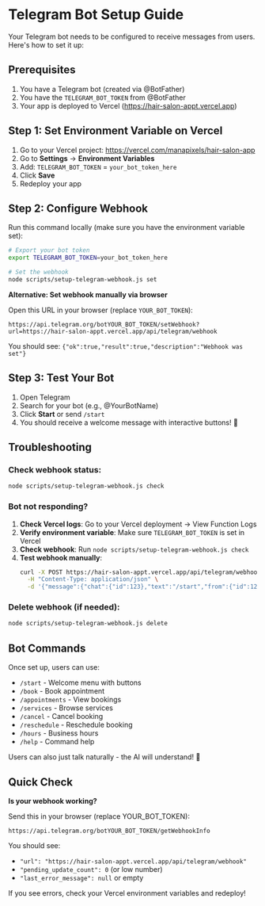 # Telegram Bot Setup Guide

Your Telegram bot needs to be configured to receive messages from users. Here's how to set it up:

## Prerequisites

1. You have a Telegram bot (created via @BotFather)
2. You have the `TELEGRAM_BOT_TOKEN` from @BotFather
3. Your app is deployed to Vercel (https://hair-salon-appt.vercel.app)

## Step 1: Set Environment Variable on Vercel

1. Go to your Vercel project: https://vercel.com/manapixels/hair-salon-app
2. Go to **Settings** → **Environment Variables**
3. Add: `TELEGRAM_BOT_TOKEN` = `your_bot_token_here`
4. Click **Save**
5. Redeploy your app

## Step 2: Configure Webhook

Run this command locally (make sure you have the environment variable set):

```bash
# Export your bot token
export TELEGRAM_BOT_TOKEN=your_bot_token_here

# Set the webhook
node scripts/setup-telegram-webhook.js set
```

**Alternative: Set webhook manually via browser**

Open this URL in your browser (replace `YOUR_BOT_TOKEN`):

```
https://api.telegram.org/botYOUR_BOT_TOKEN/setWebhook?url=https://hair-salon-appt.vercel.app/api/telegram/webhook
```

You should see: `{"ok":true,"result":true,"description":"Webhook was set"}`

## Step 3: Test Your Bot

1. Open Telegram
2. Search for your bot (e.g., @YourBotName)
3. Click **Start** or send `/start`
4. You should receive a welcome message with interactive buttons! 🎉

## Troubleshooting

### Check webhook status:

```bash
node scripts/setup-telegram-webhook.js check
```

### Bot not responding?

1. **Check Vercel logs**: Go to your Vercel deployment → View Function Logs
2. **Verify environment variable**: Make sure `TELEGRAM_BOT_TOKEN` is set in Vercel
3. **Check webhook**: Run `node scripts/setup-telegram-webhook.js check`
4. **Test webhook manually**:
   ```bash
   curl -X POST https://hair-salon-appt.vercel.app/api/telegram/webhook \
     -H "Content-Type: application/json" \
     -d '{"message":{"chat":{"id":123},"text":"/start","from":{"id":123,"first_name":"Test"}}}'
   ```

### Delete webhook (if needed):

```bash
node scripts/setup-telegram-webhook.js delete
```

## Bot Commands

Once set up, users can use:

- `/start` - Welcome menu with buttons
- `/book` - Book appointment
- `/appointments` - View bookings
- `/services` - Browse services
- `/cancel` - Cancel booking
- `/reschedule` - Reschedule booking
- `/hours` - Business hours
- `/help` - Command help

Users can also just talk naturally - the AI will understand! 💬

## Quick Check

**Is your webhook working?**

Send this in your browser (replace YOUR_BOT_TOKEN):

```
https://api.telegram.org/botYOUR_BOT_TOKEN/getWebhookInfo
```

You should see:

- `"url": "https://hair-salon-appt.vercel.app/api/telegram/webhook"`
- `"pending_update_count": 0` (or low number)
- `"last_error_message": null` or empty

If you see errors, check your Vercel environment variables and redeploy!
